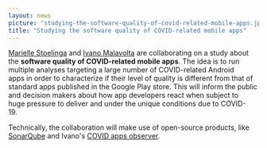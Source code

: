 ```yaml
---
layout: news
picture: "studying-the-software-quality-of-covid-related-mobile-apps.jpeg"
title: "Studying the software quality of COVID-related mobile apps"
---
```


<p><a href="https://wwwhome.ewi.utwente.nl/~marielle/">Marielle Stoelinga</a>&nbsp;and&nbsp;<a href="http://www.ivanomalavolta.com">Ivano Malavolta</a>&nbsp;are collaborating on a study about the <strong>software quality of COVID-related mobile apps</strong>. The idea is to run multiple analyses targeting a large number of&nbsp;COVID-related Android apps&nbsp;in order to characterize if their level of quality&nbsp;is different from that of standard apps published in the Google Play store.&nbsp;This will inform the public and decision makers about how app developers react when subject to huge&nbsp;pressure&nbsp;to deliver and under the unique conditions due to COVID-19.&nbsp;&nbsp; &nbsp; &nbsp;&nbsp;</p>

<p>Technically, the collaboration will make use of open-source products, like <a href="https://www.sonarqube.org/">SonarQube</a>&nbsp;and Ivano&#39;s <a href="https://github.com/iivanoo/covid-apps-observer">COVID apps observer</a>.</p>

<p>&nbsp;</p>

		